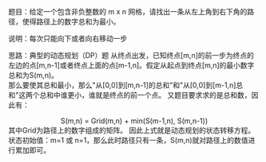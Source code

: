 题目：给定一个包含非负整数的 m x n 网格，请找出一条从左上角到右下角的路径，使得路径上的数字总和为最小。  

说明：每次只能向下或者向右移动一步  

思路：典型的动态规划（DP）题
从终点出发，已知终点[m,n]的前一步为终点的左边的点[m,n-1]或者终点上面的点[m-1,n]。假定从起点到终点[m,n]的最小数字总和为S(m,n)。  
那么要使其总和最小，那么"从[0,0]到[m,n-1]的总和"和"从[0,0]到[m-1,n]总和"这两个总和中谁更小，谁就是终点的前一个点。
又题目要求求的是总和数，因此有：  
<center> S(m,n) = Grid(m,n) + min(S(m-1,n), S(m,n-1)) </center>
其中Grid为路径上的数字组成的矩阵。  
因此上式就是动态规划的状态转移方程。  
状态初始值：m=1 或 n=1，那么此时路径只有一条，S(m,n)就对路径上的数值进行累加即可。
